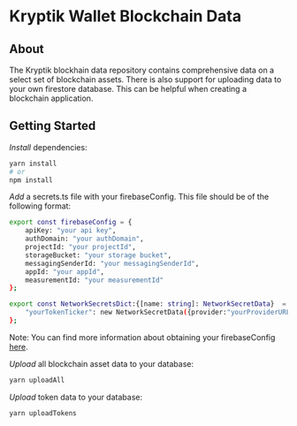 # Kryptik Wallet Blockchain Data

## About
The Kryptik blockhain data repository contains comprehensive data on a select set of blockchain assets. There is also support for uploading data to your own firestore database. This can be helpful when creating a blockchain application. 


## Getting Started

*Install* dependencies:

```bash
yarn install
# or
npm install
```

*Add* a secrets.ts file with your firebaseConfig. This file should be of the following format:

```bash
export const firebaseConfig = {
    apiKey: "your api key",
    authDomain: "your authDomain",
    projectId: "your projectId",
    storageBucket: "your storage bucket",
    messagingSenderId: "your messagingSenderId",
    appId: "your appId",
    measurementId: "your measurementId"
};

export const NetworkSecretsDict:{[name: string]: NetworkSecretData}  = {
    "yourTokenTicker": new NetworkSecretData({provider:"yourProviderURL"})
};

```

Note: You can find more information about obtaining your firebaseConfig [here](https://firebase.google.com/docs/web/learn-more#config-object).

*Upload* all blockchain asset data to your database:

```bash
yarn uploadAll
```

*Upload* token data to your database:

```bash
yarn uploadTokens
```
